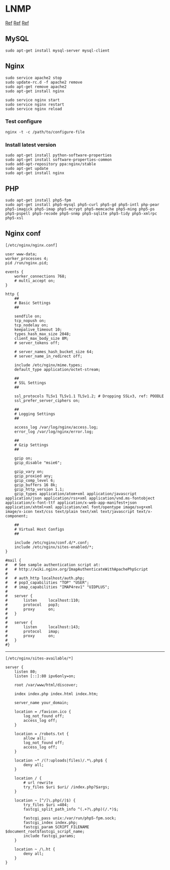 # LNMP

[Ref](http://linux.it.net.cn/Ubuntu/2016/0403/20991.html)
[Ref](https://www.zybuluo.com/happyfans/note/161734)
[Ref](http://blog.csdn.net/hguisu/article/details/8930668)
## MySQL

    sudo apt-get install mysql-server mysql-client

## Nginx

    sudo service apache2 stop
    sudo update-rc.d -f apache2 remove
    sudo apt-get remove apache2
    sudo apt-get install nginx
    
    sudo service nginx start
    sudo service nginx restart
    sudo service nginx reload
    
### Test configure
    nginx -t -c /path/to/configure-file

### Install latest version
    sudo apt-get install python-software-properties
    sudo apt-get install software-properties-common
    sudo add-apt-repository ppa:nginx/stable
    sudo apt-get update
    sudo apt-get install nginx

## PHP

    sudo apt-get install php5-fpm
    sudo apt-get install php5-mysql php5-curl php5-gd php5-intl php-pear php5-imagick php5-imap php5-mcrypt php5-memcache php5-ming php5-ps php5-pspell php5-recode php5-snmp php5-sqlite php5-tidy php5-xmlrpc php5-xsl

## Nginx conf

    [/etc/nginx/nginx.conf]
    
    user www-data;
    worker_processes 4;
    pid /run/nginx.pid;
    
    events {
        worker_connections 768;
        # multi_accept on;
    }
    
    http {
        ##
        # Basic Settings
        ##
        
        sendfile on;
        tcp_nopush on;
        tcp_nodelay on;
        keepalive_timeout 10;
        types_hash_max_size 2048;
        client_max_body_size 8M;
        # server_tokens off;

        # server_names_hash_bucket_size 64;
        # server_name_in_redirect off;

        include /etc/nginx/mime.types;
        default_type application/octet-stream;

        ##
        # SSL Settings
        ##

        ssl_protocols TLSv1 TLSv1.1 TLSv1.2; # Dropping SSLv3, ref: POODLE
        ssl_prefer_server_ciphers on;

        ##
        # Logging Settings
        ##

        access_log /var/log/nginx/access.log;
        error_log /var/log/nginx/error.log;

        ##
        # Gzip Settings
        ##

        gzip on;
        gzip_disable "msie6";

        gzip_vary on;
        gzip_proxied any;
        gzip_comp_level 6;
        gzip_buffers 16 8k;
        gzip_http_version 1.1;
        gzip_types application/atom+xml application/javascript application/json application/rss+xml application/vnd.ms-fontobject application/x-font-ttf application/x-web-app-manifest+json application/xhtml+xml application/xml font/opentype image/svg+xml image/x-icon text/css text/plain text/xml text/javascript text/x-component;

        ##
        # Virtual Host Configs
        ##

        include /etc/nginx/conf.d/*.conf;
        include /etc/nginx/sites-enabled/*;
    }

    #mail {
    #	# See sample authentication script at:
    #	# http://wiki.nginx.org/ImapAuthenticateWithApachePhpScript
    # 
    #	# auth_http localhost/auth.php;
    #	# pop3_capabilities "TOP" "USER";
    #	# imap_capabilities "IMAP4rev1" "UIDPLUS";
    # 
    #	server {
    #		listen     localhost:110;
    #		protocol   pop3;
    #		proxy      on;
    #	}
    # 
    #	server {
    #		listen     localhost:143;
    #		protocol   imap;
    #		proxy      on;
    #	}
    #}

---

    [/etc/nginx/sites-available/*]
    
    server {
        listen 80;
        listen [::]:80 ipv6only=on;
        
        root /var/www/html/discover;
        
        index index.php index.html index.htm;
        
        server_name your_domain;
        
        location = /favicon.ico {
            log_not_found off;
            access_log off;
        }
        
        location = /robots.txt {
            allow all;
            log_not_found off;
            access_log off;
        }
        
        location ~* /(?:uploads|files)/.*\.php$ {
            deny all;
        }
        
        location / {
            # url rewrite
            try_files $uri $uri/ /index.php?$args;
        }
        
        location ~ [^/]\.php(/|$) {
            try_files $uri =404;
            fastcgi_split_path_info ^(.+?\.php)(/.*)$;
            
            fastcgi_pass unix:/var/run/php5-fpm.sock;
            fastcgi_index index.php;
            fastcgi_param SCRIPT_FILENAME $document_root$fastcgi_script_name;
            include fastcgi_params;
        }
        
        location ~ /\.ht {
            deny all;
        }
    }
